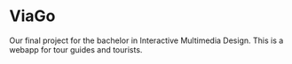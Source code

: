 # ViaGo
Our final project for the bachelor in Interactive Multimedia Design. This is a webapp for tour guides and tourists.
